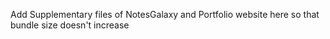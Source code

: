 Add Supplementary files of NotesGalaxy and Portfolio website here so that bundle size doesn't increase
